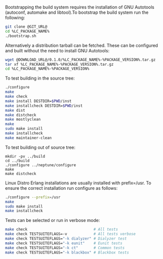 Bootstrapping the build system requires the installation of GNU Autotools
(autoconf, automake and libtool).To bootstrap the build system run the
following:
```bash
git clone @GIT_URL@
cd %LC_PACKAGE_NAME%
./bootstrap.sh
```

Alternatively a distribution tarball can be fetched. These can be configured
and built without the need to install GNU Autotools:
```bash
wget @DOWNLOAD_URL@/0.1.0/%LC_PACKAGE_NAME%-%PACKAGE_VERSION%.tar.gz
tar xf %LC_PACKAGE_NAME%-%PACKAGE_VERSION%.tar.gz
cd %LC_PACKAGE_NAME%-%PACKAGE_VERSION%
```

To test building in the source tree:
```bash
./configure
make
make check
make install DESTDIR=$PWD/inst
make installcheck DESTDIR=$PWD/inst
make dist
make distcheck
make mostlyclean
make
sudo make install
make installcheck
make maintainer-clean
```

To test building out of source tree:
```
mkdir -pv ../build
cd ../build
./configure ../neptune/configure
make
make distcheck
```

Linux Distro Erlang installations are usually installed with prefix=/usr. To
ensure the correct installation run configure as follows:
```bash
./configure --prefix=/usr
make
sudo make install
make installcheck
```

Tests can be selected or run in verbose mode:
```bash
make check                              # All tests
make check TESTSUITEFLAGS=-v            # All tests verbose
make check TESTSUITEFLAGS="-k dialyzer" # Dialyzer test
make check TESTSUITEFLAGS="-k eunit"    # Eunit tests
make check TESTSUITEFLAGS="-k ct"       # Common tests
make check TESTSUITEFLAGS="-k blackbox" # Blackbox tests
```
